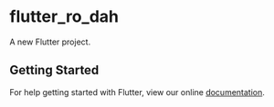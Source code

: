 # flutter_ro_dah

A new Flutter project.

## Getting Started

For help getting started with Flutter, view our online
[documentation](https://flutter.io/).
